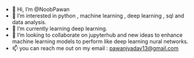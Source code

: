 - 👋 Hi, I’m @NoobPawan
- 👀 I’m interested in python , machine learning , deep learning , sql and data analysis. 
- 🌱 I’m currently learning deep learning.
- 💞️ I’m looking to collaborate on jupyterhub and new ideas to enhance machine learning models to perform like deep learning nural networks.
- 📫 you can reach me out on my email : pawanjyadav13@gmail.com

<!---
NoobPawan/NoobPawan is a ✨ special ✨ repository because its `README.md` (this file) appears on your GitHub profile.
You can click the Preview link to take a look at your changes.
--->
